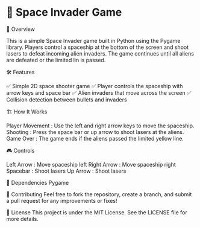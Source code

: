 # 🚀 Space Invader Game

📌 Overview 

This is a simple Space Invader game built in Python using the Pygame library. Players control a spaceship at the bottom of the screen and shoot lasers to defeat incoming alien invaders. The game continues until all aliens are defeated or the limited lin is passed.

🛠️ Features

✅ Simple 2D space shooter game
✅ Player controls the spaceship with arrow keys and space bar
✅ Alien invaders that move across the screen
✅ Collision detection between bullets and invaders


🏗️ How It Works

Player Movement : Use the left and right arrow keys to move the spaceship.
Shooting : Press the space bar or up arrow to shoot lasers at the aliens.
Game Over : The game ends if the aliens passed the limited yellow line.

🎮 Controls

Left Arrow : Move spaceship left
Right Arrow : Move spaceship right
Spacebar : Shoot lasers
Up Arrow : Shoot lasers

🔗 Dependencies
Pygame

🤝 Contributing
Feel free to fork the repository, create a branch, and submit a pull request for any improvements or fixes!

📜 License
This project is under the MIT License. See the LICENSE file for more details.
